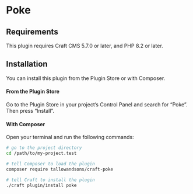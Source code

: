 # Poke



## Requirements

This plugin requires Craft CMS 5.7.0 or later, and PHP 8.2 or later.

## Installation

You can install this plugin from the Plugin Store or with Composer.

#### From the Plugin Store

Go to the Plugin Store in your project’s Control Panel and search for “Poke”. Then press “Install”.

#### With Composer

Open your terminal and run the following commands:

```bash
# go to the project directory
cd /path/to/my-project.test

# tell Composer to load the plugin
composer require tallowandsons/craft-poke

# tell Craft to install the plugin
./craft plugin/install poke
```
